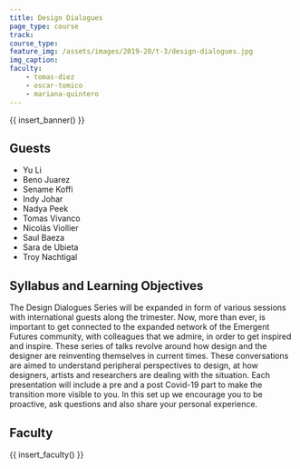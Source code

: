 ```yaml
---
title: Design Dialogues
page_type: course
track:
course_type:
feature_img: /assets/images/2019-20/t-3/design-dialogues.jpg
img_caption: 
faculty: 
    - tomas-diez
    - oscar-tomico
    - mariana-quintero
---
```


{{ insert_banner() }}

## Guests

- Yu Li
- Beno Juarez
- Sename Koffi
- Indy Johar
- Nadya Peek
- Tomas Vivanco
- Nicolás Viollier
- Saul Baeza
- Sara de Ubieta
- Troy Nachtigal

## Syllabus and Learning Objectives

The Design Dialogues Series will be expanded in form of various sessions with international guests along the trimester. Now, more than ever, is important to get connected to the expanded network of the Emergent Futures community, with colleagues that we admire, in order to get inspired and inspire. These series of talks revolve around how design and the designer are reinventing themselves in current times. These conversations are aimed to understand peripheral perspectives to design, at how designers, artists and researchers are dealing with the situation. Each presentation will include a pre and a post Covid-19 part to make the transition more visible to you. In this set up we encourage you to be proactive, ask questions and also share your personal experience.

## Faculty

{{ insert_faculty() }}